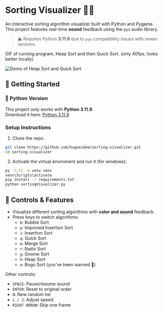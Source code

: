 # Sorting Visualizer 🎵🔢

An interactive sorting algorithm visualizer built with Python and Pygame.  
This project features real-time **sound** feedback using the `pyo` audio library.

> ⚠️ Requires Python **3.11.9** due to `pyo` compatibility issues with newer versions.

GIF of running program, Heap Sort and then Quick Sort. (only 40fps, looks better locally)

![Demo of Heap Sort and Quick Sort](visualizer.gif)

## 🔧 Getting Started

### 🐍 Python Version

This project only works with **Python 3.11.9**.  
Download it here: [Python 3.11.9](https://www.python.org/downloads/release/python-3119/)

### Setup Instructions

1. Clone the repo:
```bash
git clone https://github.com/hugoeidem/sorting-visualizer.git
cd sorting-visualizer
```

2. Activate the virtual enviroment and run it (for windows):
```bash
py -3.11 -m venv venv
venv\Scripts\activate
pip install -r requirements.txt
python sortingVisualizer.py
```

## 🎹 Controls & Features

- Visualize different sorting algorithms with **color and sound** feedback.
- Press keys to switch algorithms:
  - `b`: Bubble Sort
  - `p`: Improved Insertion Sort
  - `i`: Insertion Sort
  - `q`: Quick Sort
  - `m`: Merge Sort
  - `r`: Radix Sort
  - `g`: Gnome Sort
  - `h`: Heap Sort
  - `o`: Bogo Sort (you've been warned 😬)

Other controls:
- `SPACE`: Pause/resume sound
- `ENTER`: Reset to original order
- `N`: New random list
- `L / J`: Adjust speed
- `RIGHT ARROW`: Skip one frame
